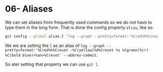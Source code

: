 # 06- Aliases

We can set aliases from frequently used commands so we do not have to type them in the long form. That is done the config property `alias`, like so.

```zsh
git config --global alias.l "log --graph --pretty=format:'%Cred%h%Creset -%C(yellow)%d%Creset %s %Cgreen(%cr) %C(bold blue)<%an>%Creset' --abbrev-commit"
```

We we are setting the `l` as an alias of `log --graph --pretty=format:'%Cred%h%Creset -%C(yellow)%d%Creset %s %Cgreen(%cr) %C(bold blue)<%an>%Creset' --abbrev-commit`.

So ater setting that property we can use `git l`.
